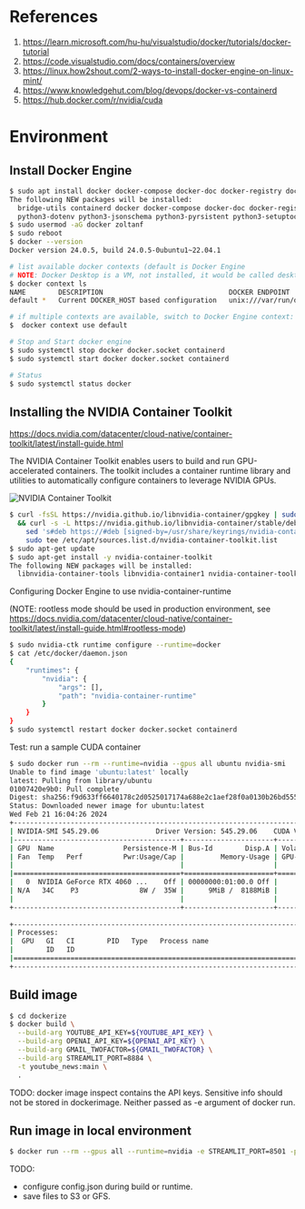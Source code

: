 # References

1. https://learn.microsoft.com/hu-hu/visualstudio/docker/tutorials/docker-tutorial 
2. https://code.visualstudio.com/docs/containers/overview
3. https://linux.how2shout.com/2-ways-to-install-docker-engine-on-linux-mint/
4. https://www.knowledgehut.com/blog/devops/docker-vs-containerd
5. https://hub.docker.com/r/nvidia/cuda

# Environment

## Install Docker Engine

```bash
$ sudo apt install docker docker-compose docker-doc docker-registry docker.io
The following NEW packages will be installed:
  bridge-utils containerd docker docker-compose docker-doc docker-registry docker.io pigz python3-attr python3-docker python3-dockerpty python3-docopt
  python3-dotenv python3-jsonschema python3-pyrsistent python3-setuptools python3-texttable python3-websocket runc ubuntu-fan wmdocker
$ sudo usermod -aG docker zoltanf
$ sudo reboot
$ docker --version
Docker version 24.0.5, build 24.0.5-0ubuntu1~22.04.1
```

```bash
# list available docker contexts (default is Docker Engine
# NOTE: Docker Desktop is a VM, not installed, it would be called desktop-linux
$ docker context ls
NAME        DESCRIPTION                               DOCKER ENDPOINT               ERROR
default *   Current DOCKER_HOST based configuration   unix:///var/run/docker.sock

# if multiple contexts are available, switch to Docker Engine context:
$  docker context use default

# Stop and Start docker engine
$ sudo systemctl stop docker docker.socket containerd
$ sudo systemctl start docker docker.socket containerd

# Status
$ sudo systemctl status docker
```

## Installing the NVIDIA Container Toolkit
https://docs.nvidia.com/datacenter/cloud-native/container-toolkit/latest/install-guide.html

The NVIDIA Container Toolkit enables users to build and run GPU-accelerated containers. The toolkit includes a container runtime library and utilities to automatically configure containers to leverage NVIDIA GPUs.

![NVIDIA Container Toolkit](https://cloud.githubusercontent.com/assets/3028125/12213714/5b208976-b632-11e5-8406-38d379ec46aa.png)

```bash
$ curl -fsSL https://nvidia.github.io/libnvidia-container/gpgkey | sudo gpg --dearmor -o /usr/share/keyrings/nvidia-container-toolkit-keyring.gpg \
  && curl -s -L https://nvidia.github.io/libnvidia-container/stable/deb/nvidia-container-toolkit.list | \
    sed 's#deb https://#deb [signed-by=/usr/share/keyrings/nvidia-container-toolkit-keyring.gpg] https://#g' | \
    sudo tee /etc/apt/sources.list.d/nvidia-container-toolkit.list
$ sudo apt-get update
$ sudo apt-get install -y nvidia-container-toolkit
The following NEW packages will be installed:
  libnvidia-container-tools libnvidia-container1 nvidia-container-toolkit nvidia-container-toolkit-base
```
Configuring Docker Engine to use nvidia-container-runtime 

(NOTE: rootless mode should be used in production environment,
see https://docs.nvidia.com/datacenter/cloud-native/container-toolkit/latest/install-guide.html#rootless-mode)
```bash
$ sudo nvidia-ctk runtime configure --runtime=docker
$ cat /etc/docker/daemon.json 
{
    "runtimes": {
        "nvidia": {
            "args": [],
            "path": "nvidia-container-runtime"
        }
    }
}
$ sudo systemctl restart docker docker.socket containerd
```

Test: run a sample CUDA container
```bash
$ sudo docker run --rm --runtime=nvidia --gpus all ubuntu nvidia-smi
Unable to find image 'ubuntu:latest' locally
latest: Pulling from library/ubuntu
01007420e9b0: Pull complete 
Digest: sha256:f9d633ff6640178c2d0525017174a688e2c1aef28f0a0130b26bd5554491f0da
Status: Downloaded newer image for ubuntu:latest
Wed Feb 21 16:04:26 2024       
+---------------------------------------------------------------------------------------+
| NVIDIA-SMI 545.29.06              Driver Version: 545.29.06    CUDA Version: 12.3     |
|-----------------------------------------+----------------------+----------------------+
| GPU  Name                 Persistence-M | Bus-Id        Disp.A | Volatile Uncorr. ECC |
| Fan  Temp   Perf          Pwr:Usage/Cap |         Memory-Usage | GPU-Util  Compute M. |
|                                         |                      |               MIG M. |
|=========================================+======================+======================|
|   0  NVIDIA GeForce RTX 4060 ...    Off | 00000000:01:00.0 Off |                  N/A |
| N/A   34C    P3               8W /  35W |      9MiB /  8188MiB |      0%      Default |
|                                         |                      |                  N/A |
+-----------------------------------------+----------------------+----------------------+
                                                                                         
+---------------------------------------------------------------------------------------+
| Processes:                                                                            |
|  GPU   GI   CI        PID   Type   Process name                            GPU Memory |
|        ID   ID                                                             Usage      |
|=======================================================================================|
+---------------------------------------------------------------------------------------+
```

## Build image
```bash
$ cd dockerize
$ docker build \
  --build-arg YOUTUBE_API_KEY=${YOUTUBE_API_KEY} \
  --build-arg OPENAI_API_KEY=${OPENAI_API_KEY} \
  --build-arg GMAIL_TWOFACTOR=${GMAIL_TWOFACTOR} \
  --build-arg STREAMLIT_PORT=8884 \
  -t youtube_news:main \
  .
```
TODO: docker image inspect contains the API keys. Sensitive info should not be stored in dockerimage. Neither passed as -e argument of docker run.

## Run image in local environment
```bash
$ docker run --rm --gpus all --runtime=nvidia -e STREAMLIT_PORT=8501 -p 8501:8501 youtube_news:main streamlit run main.py --server.port 8501
```

TODO: 
 * configure config.json during build or runtime.
 * save files to S3 or GFS.

